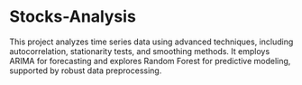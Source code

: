# Stocks-Analysis

This project analyzes time series data using advanced techniques, including autocorrelation, stationarity tests, and smoothing methods. It employs ARIMA for forecasting and explores Random Forest for predictive modeling, supported by robust data preprocessing.
